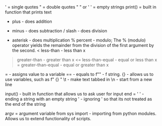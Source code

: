 ' = single quotes
" = double quotes
" " or ' ' = empty strings
print() = built in function that prints text
+ plus - does addition
- minus - does subtraction
/ slash - does division
* asterisk - does multiplication
% percent - modulo; The % (modulo) operator yields the remainder from the division of the first argument by the second.
< less-than - less than x
> greater-than - greater than x
<= less-than-equal - equal or less than x
>= greater-than-equal - equal or greater than x

= - assigns value to a variable
== - equals to
f"" - f string.
{} - allows us to use variables, such as f" {} "
\t - make text tabbed in
\n - start from a new line

input() - built in function that allows us to ask user for input
end = ' ' - ending a string with an empty string
\' - ignoring ' so that its not treated as the end of the string

argv = argument variable
from sys import - importing from python modules. Allows us to extend functionality of scripts. 
